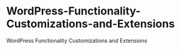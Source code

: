 # WordPress-Functionality-Customizations-and-Extensions
WordPress Functionality Customizations and Extensions
